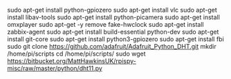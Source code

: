 sudo apt-get install python-gpiozero
sudo apt-get install vlc
sudo apt-get install  libav-tools
sudo apt-get install python-picamera
sudo apt-get install omxplayer
sudo apt-get -y remove fake-hwclock
sudo apt-get install zabbix-agent
sudo apt-get install build-essential python-dev
sudo apt-get install git-core
sudo apt-get install python3-gpiozero
sudo apt-get install fbi
sudo git clone https://github.com/adafruit/Adafruit_Python_DHT.git
mkdir /home/pi/scripts
cd /home/pi/scripts/
sudo wget https://bitbucket.org/MattHawkinsUK/rpispy-misc/raw/master/python/dht11.py
